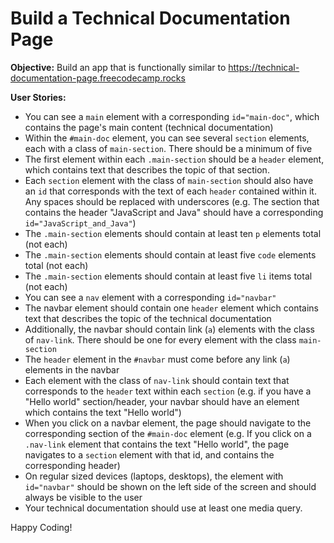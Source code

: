 # Build a Technical Documentation Page

**Objective:** Build an app that is functionally similar to https://technical-documentation-page.freecodecamp.rocks

**User Stories:**
  - You can see a `main` element with a corresponding `id="main-doc"`, which contains the page's main content (technical documentation)
  - Within the `#main-doc` element, you can see several `section` elements, each with a class of `main-section`. There should be a minimum of five
  - The first element within each `.main-section` should be a `header` element, which contains text that describes the topic of that section.
  - Each `section` element with the class of `main-section` should also have an `id` that corresponds with the text of each `header` contained within it. Any spaces should be replaced with underscores (e.g. The section that contains the header "JavaScript and Java" should have a corresponding `id="JavaScript_and_Java"`)
  - The `.main-section` elements should contain at least ten `p` elements total (not each)
  - The `.main-section` elements should contain at least five `code` elements total (not each)
  - The `.main-section` elements should contain at least five `li` items total (not each)
  - You can see a `nav` element with a corresponding `id="navbar"`
  - The navbar element should contain one `header` element which contains text that describes the topic of the technical documentation
  - Additionally, the navbar should contain link (`a`) elements with the class of `nav-link`. There should be one for every element with the class `main-section`
  - The `header` element in the `#navbar` must come before any link (`a`) elements in the navbar
  - Each element with the class of `nav-link` should contain text that corresponds to the `header` text within each `section` (e.g. if you have a "Hello world" section/header, your navbar should have an element which contains the text "Hello world")
  - When you click on a navbar element, the page should navigate to the corresponding section of the `#main-doc` element (e.g. If you click on a `.nav-link` element that contains the text "Hello world", the page navigates to a `section` element with that id, and contains the corresponding header)
  - On regular sized devices (laptops, desktops), the element with `id="navbar"` should be shown on the left side of the screen and should always be visible to the user
  - Your technical documentation should use at least one media query.

Happy Coding!
